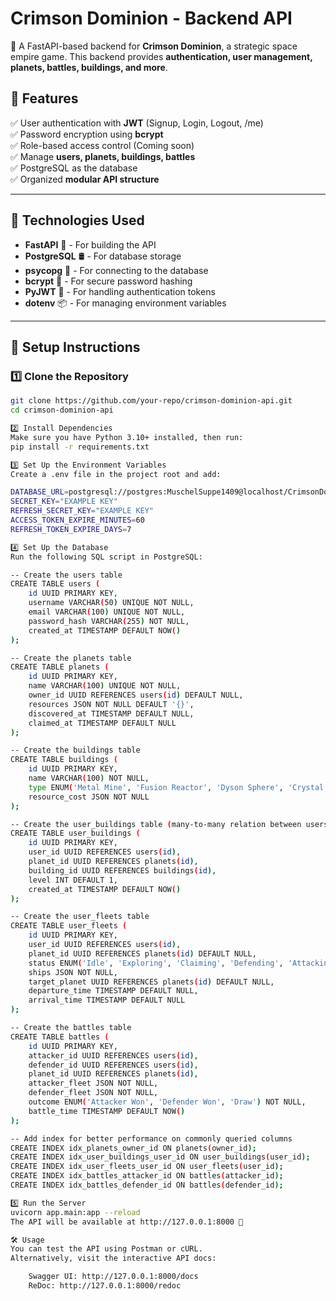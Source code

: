 # **Crimson Dominion - Backend API**  
🚀 A FastAPI-based backend for **Crimson Dominion**, a strategic space empire game. This backend provides **authentication, user management, planets, battles, buildings, and more**.  

## **📝 Features**  
✅ User authentication with **JWT** (Signup, Login, Logout, /me)  
✅ Password encryption using **bcrypt**  
✅ Role-based access control (Coming soon)  
✅ Manage **users, planets, buildings, battles**  
✅ PostgreSQL as the database  
✅ Organized **modular API structure**  

---

## **📌 Technologies Used**  
- **FastAPI** 🚀 - For building the API  
- **PostgreSQL** 🛢️ - For database storage  
- **psycopg** 🔗 - For connecting to the database  
- **bcrypt** 🔐 - For secure password hashing  
- **PyJWT** 🔑 - For handling authentication tokens  
- **dotenv** 📦 - For managing environment variables  

---

## **🚀 Setup Instructions**  

### **1️⃣ Clone the Repository**
```sh
git clone https://github.com/your-repo/crimson-dominion-api.git
cd crimson-dominion-api

2️⃣ Install Dependencies
Make sure you have Python 3.10+ installed, then run:
pip install -r requirements.txt

3️⃣ Set Up the Environment Variables
Create a .env file in the project root and add:

DATABASE_URL=postgresql://postgres:MuschelSuppe1409@localhost/CrimsonDominion
SECRET_KEY="EXAMPLE KEY"
REFRESH_SECRET_KEY="EXAMPLE KEY"
ACCESS_TOKEN_EXPIRE_MINUTES=60
REFRESH_TOKEN_EXPIRE_DAYS=7

4️⃣ Set Up the Database
Run the following SQL script in PostgreSQL:

-- Create the users table
CREATE TABLE users (
    id UUID PRIMARY KEY,
    username VARCHAR(50) UNIQUE NOT NULL,
    email VARCHAR(100) UNIQUE NOT NULL,
    password_hash VARCHAR(255) NOT NULL,
    created_at TIMESTAMP DEFAULT NOW()
);

-- Create the planets table
CREATE TABLE planets (
    id UUID PRIMARY KEY,
    name VARCHAR(100) UNIQUE NOT NULL,
    owner_id UUID REFERENCES users(id) DEFAULT NULL,
    resources JSON NOT NULL DEFAULT '{}',
    discovered_at TIMESTAMP DEFAULT NULL,
    claimed_at TIMESTAMP DEFAULT NULL
);

-- Create the buildings table
CREATE TABLE buildings (
    id UUID PRIMARY KEY,
    name VARCHAR(100) NOT NULL,
    type ENUM('Metal Mine', 'Fusion Reactor', 'Dyson Sphere', 'Crystal Mine', 'Synthesizer', 'Dock') NOT NULL,
    resource_cost JSON NOT NULL
);

-- Create the user_buildings table (many-to-many relation between users and buildings)
CREATE TABLE user_buildings (
    id UUID PRIMARY KEY,
    user_id UUID REFERENCES users(id),
    planet_id UUID REFERENCES planets(id),
    building_id UUID REFERENCES buildings(id),
    level INT DEFAULT 1,
    created_at TIMESTAMP DEFAULT NOW()
);

-- Create the user_fleets table
CREATE TABLE user_fleets (
    id UUID PRIMARY KEY,
    user_id UUID REFERENCES users(id),
    planet_id UUID REFERENCES planets(id) DEFAULT NULL,
    status ENUM('Idle', 'Exploring', 'Claiming', 'Defending', 'Attacking', 'Returning') NOT NULL DEFAULT 'Idle',
    ships JSON NOT NULL,
    target_planet UUID REFERENCES planets(id) DEFAULT NULL,
    departure_time TIMESTAMP DEFAULT NULL,
    arrival_time TIMESTAMP DEFAULT NULL
);

-- Create the battles table
CREATE TABLE battles (
    id UUID PRIMARY KEY,
    attacker_id UUID REFERENCES users(id),
    defender_id UUID REFERENCES users(id),
    planet_id UUID REFERENCES planets(id),
    attacker_fleet JSON NOT NULL,
    defender_fleet JSON NOT NULL,
    outcome ENUM('Attacker Won', 'Defender Won', 'Draw') NOT NULL,
    battle_time TIMESTAMP DEFAULT NOW()
);

-- Add index for better performance on commonly queried columns
CREATE INDEX idx_planets_owner_id ON planets(owner_id);
CREATE INDEX idx_user_buildings_user_id ON user_buildings(user_id);
CREATE INDEX idx_user_fleets_user_id ON user_fleets(user_id);
CREATE INDEX idx_battles_attacker_id ON battles(attacker_id);
CREATE INDEX idx_battles_defender_id ON battles(defender_id);

5️⃣ Run the Server
uvicorn app.main:app --reload
The API will be available at http://127.0.0.1:8000 🚀

🛠️ Usage
You can test the API using Postman or cURL.
Alternatively, visit the interactive API docs:

    Swagger UI: http://127.0.0.1:8000/docs
    ReDoc: http://127.0.0.1:8000/redoc
